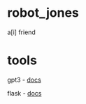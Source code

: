 # robot_jones
a[i] friend

# tools
gpt3 - [docs](https://beta.openai.com/docs/api-reference/)

flask - [docs]()
